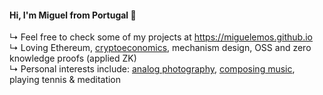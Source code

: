 #### Hi, I'm Miguel from Portugal 👋

↳ Feel free to check some of my projects at https://miguelemos.github.io </br>
↳ Loving Ethereum, [cryptoeconomics](https://miguelemos.co), mechanism design, OSS and zero knowledge proofs (applied ZK) </br>
↳ Personal interests include: [analog photography](https://www.some-places-some-spaces.com), [composing music](https://doorsopendoors.bandcamp.com), playing tennis & meditation

<!--
**miguelemos/miguelemos** is a ✨ _special_ ✨ repository because its `README.md` (this file) appears on your GitHub profile.
-->
